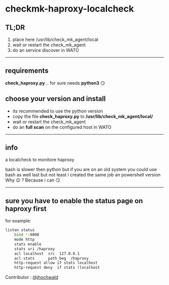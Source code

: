 # checkmk-haproxy-localcheck

## TL;DR

1. place here  /usr/lib/check_mk_agent/local 
2. wait or restart the check_mk_agent
3. do an service discover in WATO

---
## requirements

**check_haproxy.py** .. for sure needs **python3** :smirk:

## choose your version and install

* its recommended to use the python version
* copy the file **check_haproxy.py** to **/usr/lib/check_mk_agent/local/**
* wait or restart the check_mk_agent
* do an **full scan** on the configured host in WATO

---

## info

a localcheck to monitore haproxy

bash is slower then python but if you are on an old system you could use bash as well
last but not least i created the same job an powershell version Why :wink: ? Because i can :smirk:

---

## sure you have to enable the status page on haproxy first

for example:
```bash
listen status
    bind *:9090
    mode http
    stats enable
    stats uri /haproxy
    acl localhost  src  127.0.0.1
    acl stats      path_beg  /haproxy
    http-request allow if stats localhost
    http-request deny  if stats !localhost
```

Contributor : [@jhochwald](https://github.com/jhochwald)
